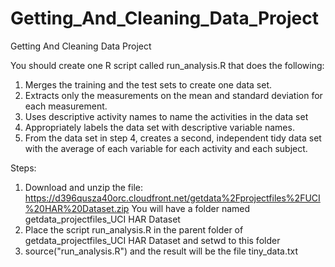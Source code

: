# Getting_And_Cleaning_Data_Project
Getting And Cleaning Data Project

You should create one R script called run_analysis.R that does the following:

  1. Merges the training and the test sets to create one data set.
  2. Extracts only the measurements on the mean and standard deviation for each measurement. 
  3. Uses descriptive activity names to name the activities in the data set
  4. Appropriately labels the data set with descriptive variable names. 
  5. From the data set in step 4, creates a second, independent tidy data set with the average of each variable for each activity and each subject.

Steps:
  1. Download and unzip the file: https://d396qusza40orc.cloudfront.net/getdata%2Fprojectfiles%2FUCI%20HAR%20Dataset.zip You will have a folder named getdata_projectfiles_UCI HAR Dataset
  2. Place the script run_analysis.R in the parent folder of getdata_projectfiles_UCI HAR Dataset and setwd to this folder
  3. source("run_analysis.R") and the result will be the file tiny_data.txt
